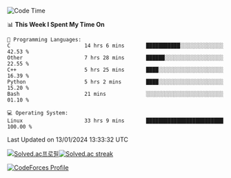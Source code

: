 
<!--START_SECTION:waka-->
![Code Time](http://img.shields.io/badge/Code%20Time-3%2C156%20hrs%2010%20mins-blue)

📊 **This Week I Spent My Time On** 

```text
💬 Programming Languages: 
C                        14 hrs 6 mins       ███████████░░░░░░░░░░░░░░   42.53 % 
Other                    7 hrs 28 mins       ██████░░░░░░░░░░░░░░░░░░░   22.55 % 
C++                      5 hrs 25 mins       ████░░░░░░░░░░░░░░░░░░░░░   16.39 % 
Python                   5 hrs 2 mins        ████░░░░░░░░░░░░░░░░░░░░░   15.20 % 
Bash                     21 mins             ░░░░░░░░░░░░░░░░░░░░░░░░░   01.10 % 

💻 Operating System: 
Linux                    33 hrs 9 mins       █████████████████████████   100.00 % 
```


 Last Updated on 13/01/2024 13:33:32 UTC
<!--END_SECTION:waka-->


[![Solved.ac프로필](http://mazassumnida.wtf/api/generate_badge?boj=hckim96)](https://solved.ac/hckim96)[![Solved.ac streak](http://mazandi.herokuapp.com/api?handle=hckim96&theme=dark)](https://solved.ac/hckim96)


[![CodeForces Profile](https://cf.leed.at?id=hckim96)](https://codeforces.com/profile/hckim96)

